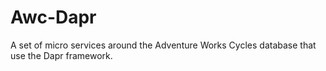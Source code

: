 # Awc-Dapr
A set of micro services around the Adventure Works Cycles database that use the Dapr framework.
